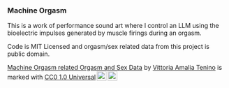 ### Machine Orgasm

This is a work of performance sound art where I control an LLM using the bioelectric impulses generated by muscle firings during an orgasm.


Code is MIT Licensed and orgasm/sex related data from this project is public domain.

<p xmlns:cc="http://creativecommons.org/ns#" xmlns:dct="http://purl.org/dc/terms/"><a property="dct:title" rel="cc:attributionURL" href="https://github.com/io-tronic/machine_orgasm">Machine Orgasm related Orgasm and Sex Data</a> by <a rel="cc:attributionURL dct:creator" property="cc:attributionName" href="http://vittenino.com">Vittoria Amalia Tenino</a> is marked with <a href="https://creativecommons.org/publicdomain/zero/1.0/?ref=chooser-v1" target="_blank" rel="license noopener noreferrer" style="display:inline-block;">CC0 1.0 Universal<img style="height:22px!important;margin-left:3px;vertical-align:text-bottom;" src="https://mirrors.creativecommons.org/presskit/icons/cc.svg?ref=chooser-v1" alt=""><img style="height:22px!important;margin-left:3px;vertical-align:text-bottom;" src="https://mirrors.creativecommons.org/presskit/icons/zero.svg?ref=chooser-v1" alt=""></a></p> 



